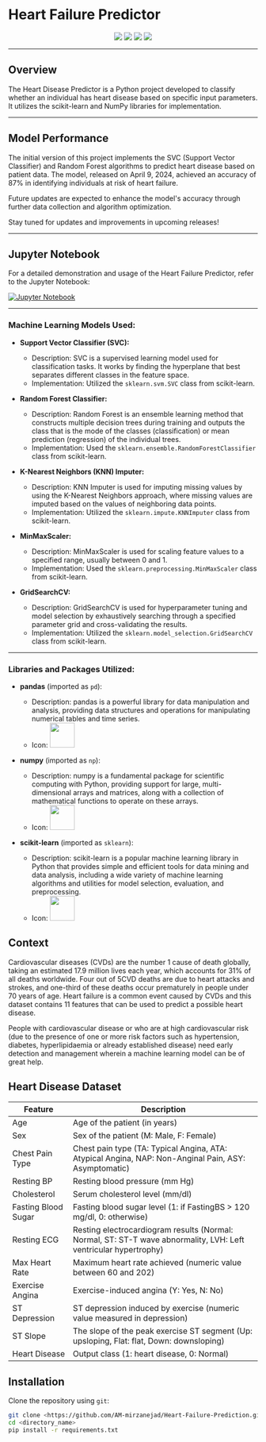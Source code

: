 # Heart Failure Predictor

<p align="center">
  <img src="https://img.shields.io/badge/Made%20with-Python-0078D4?style=for-the-badge&logo=python&logoColor=white">
  <img src="https://img.shields.io/badge/Numpy-777BB4?style=for-the-badge&logo=numpy&logoColor=white">
  <img src="https://img.shields.io/badge/Pandas-2C2D72?style=for-the-badge&logo=pandas&logoColor=white">
  <img src="https://img.shields.io/badge/Scikit_Learn-0078D4?style=for-the-badge&logo=scikit-learn&logoColor=white">
</p>

---

## Overview

The Heart Disease Predictor is a Python project developed to classify whether an individual has heart disease based on specific input parameters. It utilizes the scikit-learn and NumPy libraries for implementation.

---

## Model Performance

The initial version of this project implements the SVC (Support Vector Classifier) and Random Forest algorithms to predict heart disease based on patient data. The model, released on April 9, 2024, achieved an accuracy of 87% in identifying individuals at risk of heart failure.

Future updates are expected to enhance the model's accuracy through further data collection and algorithm optimization.

Stay tuned for updates and improvements in upcoming releases!

---

## Jupyter Notebook

For a detailed demonstration and usage of the Heart Failure Predictor, refer to the Jupyter Notebook:

[![Jupyter Notebook](https://img.shields.io/badge/Open%20in-Jupyter%20Notebook-orange?style=for-the-badge&logo=jupyter)](https://github.com/AM-mirzanejad/Heart-Failure-Prediction/blob/main/Heart-Prediction.ipynb)

---




### Machine Learning Models Used:

- **Support Vector Classifier (SVC):**
  - Description: SVC is a supervised learning model used for classification tasks. It works by finding the hyperplane that best separates different classes in the feature space.
  - Implementation: Utilized the `sklearn.svm.SVC` class from scikit-learn.

- **Random Forest Classifier:**
  - Description: Random Forest is an ensemble learning method that constructs multiple decision trees during training and outputs the class that is the mode of the classes (classification) or mean prediction (regression) of the individual trees.
  - Implementation: Used the `sklearn.ensemble.RandomForestClassifier` class from scikit-learn.

- **K-Nearest Neighbors (KNN) Imputer:**
  - Description: KNN Imputer is used for imputing missing values by using the K-Nearest Neighbors approach, where missing values are imputed based on the values of neighboring data points.
  - Implementation: Utilized the `sklearn.impute.KNNImputer` class from scikit-learn.

- **MinMaxScaler:**
  - Description: MinMaxScaler is used for scaling feature values to a specified range, usually between 0 and 1.
  - Implementation: Used the `sklearn.preprocessing.MinMaxScaler` class from scikit-learn.

- **GridSearchCV:**
  - Description: GridSearchCV is used for hyperparameter tuning and model selection by exhaustively searching through a specified parameter grid and cross-validating the results.
  - Implementation: Utilized the `sklearn.model_selection.GridSearchCV` class from scikit-learn.

---

### Libraries and Packages Utilized:

- **pandas** (imported as `pd`):
  - Description: pandas is a powerful library for data manipulation and analysis, providing data structures and operations for manipulating numerical tables and time series.
  - Icon: <img src="https://img.icons8.com/color/48/000000/pandas.png" width="50" height="50"/>

- **numpy** (imported as `np`):
  - Description: numpy is a fundamental package for scientific computing with Python, providing support for large, multi-dimensional arrays and matrices, along with a collection of mathematical functions to operate on these arrays.
  - Icon: <img src="https://img.icons8.com/color/48/000000/numpy.png" width="50" height="50"/>

- **scikit-learn** (imported as `sklearn`):
  - Description: scikit-learn is a popular machine learning library in Python that provides simple and efficient tools for data mining and data analysis, including a wide variety of machine learning algorithms and utilities for model selection, evaluation, and preprocessing.
  - Icon: <img src="https://icon.icepanel.io/Technology/svg/scikit-learn.svg" width="50" height="50"/>










## Context

Cardiovascular diseases (CVDs) are the number 1 cause of death globally, taking an estimated 17.9 million lives each year, which accounts for 31% of all deaths worldwide. Four out of 5CVD deaths are due to heart attacks and strokes, and one-third of these deaths occur prematurely in people under 70 years of age. Heart failure is a common event caused by CVDs and this dataset contains 11 features that can be used to predict a possible heart disease.

People with cardiovascular disease or who are at high cardiovascular risk (due to the presence of one or more risk factors such as hypertension, diabetes, hyperlipidaemia or already established disease) need early detection and management wherein a machine learning model can be of great help.

## Heart Disease Dataset

| Feature         | Description                                                                                         |
|-----------------|-----------------------------------------------------------------------------------------------------|
| Age             | Age of the patient (in years)                                                                       |
| Sex             | Sex of the patient (M: Male, F: Female)                                                             |
| Chest Pain Type | Chest pain type (TA: Typical Angina, ATA: Atypical Angina, NAP: Non-Anginal Pain, ASY: Asymptomatic) |
| Resting BP      | Resting blood pressure (mm Hg)                                                                      |
| Cholesterol     | Serum cholesterol level (mm/dl)                                                                     |
| Fasting Blood Sugar | Fasting blood sugar level (1: if FastingBS > 120 mg/dl, 0: otherwise)                               |
| Resting ECG     | Resting electrocardiogram results (Normal: Normal, ST: ST-T wave abnormality, LVH: Left ventricular hypertrophy) |
| Max Heart Rate  | Maximum heart rate achieved (numeric value between 60 and 202)                                       |
| Exercise Angina | Exercise-induced angina (Y: Yes, N: No)                                                             |
| ST Depression   | ST depression induced by exercise (numeric value measured in depression)                             |
| ST Slope        | The slope of the peak exercise ST segment (Up: upsloping, Flat: flat, Down: downsloping)             |
| Heart Disease   | Output class (1: heart disease, 0: Normal)                                                          |

## Installation

Clone the repository using `git`:

```bash
git clone <https://github.com/AM-mirzanejad/Heart-Failure-Prediction.git>
cd <directory_name>
pip install -r requirements.txt
